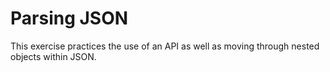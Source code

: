 Parsing JSON
====================

This exercise practices the use of an API as well as moving through nested objects within JSON.